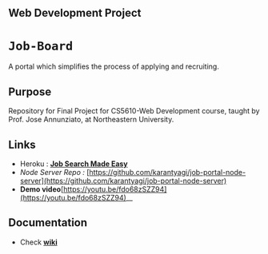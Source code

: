 ## Web Development Project

# `Job-Board`
A portal which simplifies the process of applying and recruiting.

## Purpose
Repository for Final Project for CS5610-Web Development course, taught by Prof. Jose Annunziato, at Northeastern University.

## Links

- Heroku : __[Job Search Made Easy](https://job-search-made-easy.herokuapp.com/home)__
- _Node Server Repo :_ [https://github.com/karantyagi/job-portal-node-server](https://github.com/karantyagi/job-portal-node-server)
- __Demo video__[https://youtu.be/fdo68zSZZ94](https://youtu.be/fdo68zSZZ94)__

## Documentation
- Check __[wiki](https://github.com/karantyagi/CS5610-web-dev-project/wiki)__
